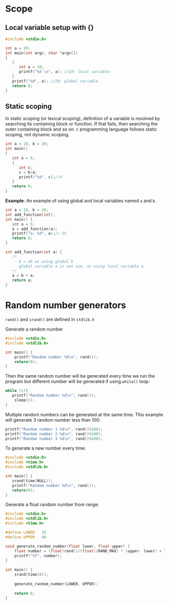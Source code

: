 # Scope
## Local variable setup with {}

```c
#include <stdio.h>

int a = 20;
int main(int argc, char *argv[])
{
   {
      int a = 10;
      printf("%d \n", a); //10: local variable
   }
   printf("%d", a); //20: global variable
   return 0;
}
```

## Static scoping

In static scoping (or lexical scoping), definition of a variable is resolved by searching its containing block or function. If that fails, then searching the outer containing block and so on. ``C`` programming language follows static scoping, not dynamic scoping.

```c
int a = 10, b = 20;
int main() 
{ 
   int a = 5;
   {
      int c;
      c = b/a;
      printf("%d", c);//4
   }      
   return 0; 
} 
```
**Example**: An example of using global and local variables named ``a`` and ``b``.
```c
int a = 10, b = 20;
int add_function(int);
int main() { 
   int a = 5;
   a = add_function(a);    
   printf("a: %d", a);// 25
   return 0; 
} 

int add_function(int a) {
   /*
      b = 20 as using global b
      global variable a is not use, as using local variable a
   */   
   a = b + a;
   return a;
}
```

# Random number generators
``rand()`` and ``srand()`` are defined in ``stdlib.h``

Generate a random number

```c
#include <stdio.h>
#include <stdlib.h>

int main() {
    printf("Random number %d\n", rand());
    return(0);
}
```

Then the same random number will be generated every time we run the program but different number will be generated if using ``while()`` loop:

```c
while (1){
   printf("Random number %d\n", rand());
	sleep(1);
}
```

Multiple random numbers can be generated at the same time. This example will generate 3 random number less than 100:

```c
printf("Random number 1 %d\n", rand()%100);
printf("Random number 2 %d\n", rand()%100);
printf("Random number 3 %d\n", rand()%100);
```

To generate a new number every time:

```c
#include <stdio.h>
#include <time.h>
#include <stdlib.h>

int main() {
   srand(time(NULL));
   printf("Random number %d\n", rand());
   return(0);
}
```

Generate a float random number from range:

```c
#include <stdio.h>
#include <stdlib.h>
#include <time.h>

#define LOWER 	35
#define UPPER	40

void generate_random_number(float lower, float upper) {
	float number = (float)rand()/(float)(RAND_MAX) * (upper- lower) + lower;
	printf("%f", number);
}
  
int main() { 
    srand(time(0));
  
    generate_random_number(LOWER, UPPER);
  
    return 0;
}
```

